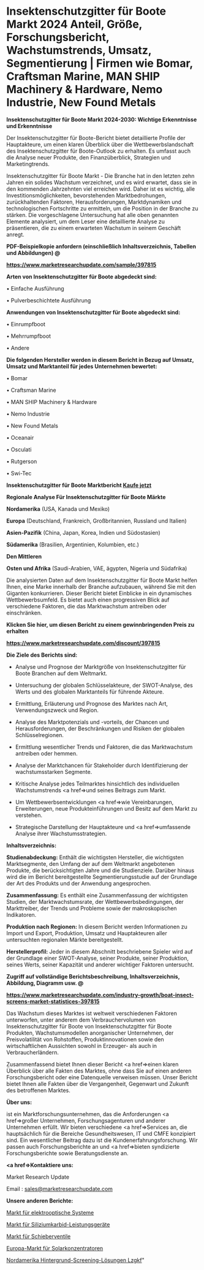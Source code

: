 # Insektenschutzgitter für Boote Markt 2024 Anteil, Größe, Forschungsbericht, Wachstumstrends, Umsatz, Segmentierung | Firmen wie Bomar, Craftsman Marine, MAN SHIP Machinery & Hardware, Nemo Industrie, New Found Metals

<strong>Insektenschutzgitter für Boote Markt 2024-2030: Wichtige Erkenntnisse und Erkenntnisse</strong>

Der Insektenschutzgitter für Boote-Bericht bietet detaillierte Profile der Hauptakteure, um einen klaren Überblick über die Wettbewerbslandschaft des Insektenschutzgitter für Boote-Outlook zu erhalten. Es umfasst auch die Analyse neuer Produkte, den Finanzüberblick, Strategien und Marketingtrends.

Insektenschutzgitter für Boote Markt - Die Branche hat in den letzten zehn Jahren ein solides Wachstum verzeichnet, und es wird erwartet, dass sie in den kommenden Jahrzehnten viel erreichen wird. Daher ist es wichtig, alle Investitionsmöglichkeiten, bevorstehenden Marktbedrohungen, zurückhaltenden Faktoren, Herausforderungen, Marktdynamiken und technologischen Fortschritte zu ermitteln, um die Position in der Branche zu stärken. Die vorgeschlagene Untersuchung hat alle oben genannten Elemente analysiert, um dem Leser eine detaillierte Analyse zu präsentieren, die zu einem erwarteten Wachstum in seinem Geschäft anregt.



<strong><b>PDF-Beispielkopie anfordern (einschließlich Inhaltsverzeichnis, Tabellen und Abbildungen) @ </b></strong>

<strong><a href=https://www.marketresearchupdate.com/sample/397815>

<strong>https://www.marketresearchupdate.com/sample/397815</u></a></strong></strong>



<strong>Arten von Insektenschutzgitter für Boote abgedeckt sind:</strong>

• Einfache Ausführung

• Pulverbeschichtete Ausführung



<strong>Anwendungen von Insektenschutzgitter für Boote abgedeckt sind:</strong>

• Einrumpfboot

• Mehrrumpfboot

• Andere



<strong>Die folgenden Hersteller werden in diesem Bericht in Bezug auf Umsatz, Umsatz und Marktanteil für jedes Unternehmen bewertet:</strong>

• Bomar

• Craftsman Marine

• MAN SHIP Machinery & Hardware

• Nemo Industrie

• New Found Metals

• Oceanair

• Osculati

• Rutgerson

• Swi-Tec



<strong>Insektenschutzgitter für Boote Marktbericht <a href=https://www.marketresearchupdate.com/buynow/397815>Kaufe jetzt</a></strong>



<strong>Regionale Analyse Für Insektenschutzgitter für Boote Märkte</strong>



<strong>Nordamerika</strong> (USA, Kanada und Mexiko)



<strong>Europa</strong> (Deutschland, Frankreich, Großbritannien, Russland und Italien)



<strong>Asien-Pazifik</strong> (China, Japan, Korea, Indien und Südostasien)



<strong>Südamerika</strong> (Brasilien, Argentinien, Kolumbien, etc.)



<strong>Den Mittleren</strong> 

<strong>Osten und Afrika</strong> (Saudi-Arabien, VAE, ägypten, Nigeria und Südafrika)

Die analysierten Daten auf dem Insektenschutzgitter für Boote Markt helfen Ihnen, eine Marke innerhalb der Branche aufzubauen, während Sie mit den Giganten konkurrieren. Dieser Bericht bietet Einblicke in ein dynamisches Wettbewerbsumfeld. Es bietet auch einen progressiven Blick auf verschiedene Faktoren, die das Marktwachstum antreiben oder einschränken.



<strong>Klicken Sie hier, um diesen Bericht zu einem gewinnbringenden Preis zu erhalten
</strong>

<strong><a href=https://www.marketresearchupdate.com/discount/397815>https://www.marketresearchupdate.com/discount/397815</b></u></strong></a>



<strong>Die Ziele des Berichts sind:</strong>

- Analyse und Prognose der Marktgröße von Insektenschutzgitter für Boote Branchen auf dem Weltmarkt.

- Untersuchung der globalen Schlüsselakteure, der SWOT-Analyse, des Werts und des globalen Marktanteils für führende Akteure.

- Ermittlung, Erläuterung und Prognose des Marktes nach Art, Verwendungszweck und Region.

- Analyse des Marktpotenzials und -vorteils, der Chancen und Herausforderungen, der Beschränkungen und Risiken der globalen Schlüsselregionen.

- Ermittlung wesentlicher Trends und Faktoren, die das Marktwachstum antreiben oder hemmen.

- Analyse der Marktchancen für Stakeholder durch Identifizierung der wachstumsstarken Segmente.

- Kritische Analyse jedes Teilmarktes hinsichtlich des individuellen Wachstumstrends <a href=>und</a> seines Beitrags zum Markt.

- Um Wettbewerbsentwicklungen <a href=>wie</a> Vereinbarungen, Erweiterungen, neue Produkteinführungen und Besitz auf dem Markt zu verstehen.

- Strategische Darstellung der Hauptakteure und <a href=>umfas</a>sende Analyse ihrer Wachstumsstrategien.



<strong>Inhaltsverzeichnis:</strong>



<strong>Studienabdeckung:</strong> Enthält die wichtigsten Hersteller, die wichtigsten Marktsegmente, den Umfang der auf dem Weltmarkt angebotenen Produkte, die berücksichtigten Jahre und die Studienziele. Darüber hinaus wird die im Bericht bereitgestellte Segmentierungsstudie auf der Grundlage der Art des Produkts und der Anwendung angesprochen.



<strong>Zusammenfassung:</strong> Es enthält eine Zusammenfassung der wichtigsten Studien, der Marktwachstumsrate, der Wettbewerbsbedingungen, der Markttreiber, der Trends und Probleme sowie der makroskopischen Indikatoren.



<strong>Produktion nach Regionen:</strong> In diesem Bericht werden Informationen zu Import und Export, Produktion, Umsatz und Hauptakteuren aller untersuchten regionalen Märkte bereitgestellt.



<strong>Herstellerprofil:</strong> Jeder in diesem Abschnitt beschriebene Spieler wird auf der Grundlage einer SWOT-Analyse, seiner Produkte, seiner Produktion, seines Werts, seiner Kapazität und anderer wichtiger Faktoren untersucht.



<strong><b>Zugriff auf vollständige Berichtsbeschreibung, Inhaltsverzeichnis, Abbildung, Diagramm usw. @ </b></strong>

<strong><a href=https://www.marketresearchupdate.com/industry-growth/boat-insect-screens-market-statistices-397815>https://www.marketresearchupdate.com/industry-growth/boat-insect-screens-market-statistices-397815</a></strong>

Das Wachstum dieses Marktes ist weltweit verschiedenen Faktoren unterworfen, unter anderem dem Verbrauchervolumen von Insektenschutzgitter für Boote von Insektenschutzgitter für Boote Produkten, Wachstumsmodellen anorganischer Unternehmen, der Preisvolatilität von Rohstoffen, Produktinnovationen sowie den wirtschaftlichen Aussichten sowohl in Erzeuger- als auch in Verbraucherländern.

Zusammenfassend bietet Ihnen dieser Bericht <a href=>einen</a> klaren Überblick über alle Fakten des Marktes, ohne dass Sie auf einen anderen Forschungsbericht oder eine Datenquelle verweisen müssen. Unser Bericht bietet Ihnen alle Fakten über die Vergangenheit, Gegenwart und Zukunft des betroffenen Marktes.



<strong>Über uns:</strong>

 ist ein Marktforschungsunternehmen, das die Anforderungen <a href=>großer</a> Unternehmen, Forschungsagenturen und anderer Unternehmen erfüllt. Wir bieten verschiedene <a href=>Services</a> an, die hauptsächlich für die Bereiche Gesundheitswesen, IT und CMFE konzipiert sind. Ein wesentlicher Beitrag dazu ist die Kundenerfahrungsforschung. Wir passen auch Forschungsberichte an und <a href=>bieten</a> syndizierte Forschungsberichte sowie Beratungsdienste an.



<strong><a href=>Kontaktiere uns:</a></strong>

Market Research Update

Email : sales@marketresearchupdate.com



<strong>Unsere anderen Berichte:</strong>

<a href=https://www.linkedin.com/pulse/electro-optical-systems-market-2023-what-factors>Markt für elektrooptische Systeme</a>

<a href=https://www.linkedin.com/pulse/silicon-carbide-sic-power-devices-market-2023>Markt für Siliziumkarbid-Leistungsgeräte</a>

<a href=https://www.linkedin.com/pulse/spool-valves-market-size-trends-consumption>Markt für Schieberventile</a>

<a href=https://www.linkedin.com/pulse/europe-solar-concentrators-market-witness-huge>Europa-Markt für Solarkonzentratoren</a>

<a href=https://www.linkedin.com/pulse/north-america-background-screening-solutions-lzgkf/>Nordamerika Hintergrund-Screening-Lösungen Lzgkf</a>"
